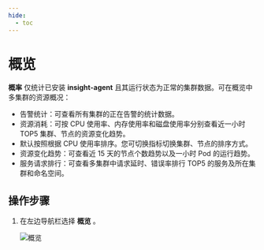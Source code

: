 ```yaml
---
hide:
  - toc
---
```


# 概览

 __概率__ 仅统计已安装 __insight-agent__ 且其运行状态为正常的集群数据。可在概览中多集群的资源概况：

- 告警统计：可查看所有集群的正在告警的统计数据。
- 资源消耗：可按 CPU 使用率、内存使用率和磁盘使用率分别查看近一小时 TOP5 集群、节点的资源变化趋势。
- 默认按照根据 CPU 使用率排序。您可切换指标切换集群、节点的排序方式。
- 资源变化趋势：可查看近 15 天的节点个数趋势以及一小时 Pod 的运行趋势。
- 服务请求排行：可查看多集群中请求延时、错误率排行 TOP5 的服务及所在集群和命名空间。

## 操作步骤

1. 在左边导航栏选择 __概览__ 。

    ![概览](https://docs.daocloud.io/daocloud-docs-images/docs/zh/docs/insight/images/overview.png)
